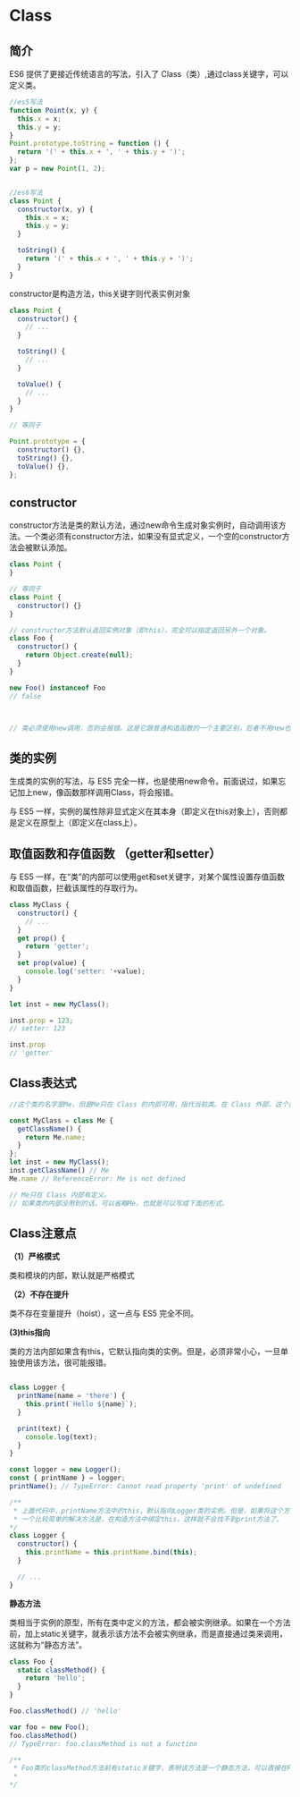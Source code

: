 # Class

## 简介
ES6 提供了更接近传统语言的写法，引入了 Class（类）,通过class关键字，可以定义类。
```js
//es5写法
function Point(x, y) {
  this.x = x;
  this.y = y;
}
Point.prototype.toString = function () {
  return '(' + this.x + ', ' + this.y + ')';
};
var p = new Point(1, 2);


//es6写法
class Point {
  constructor(x, y) {
    this.x = x;
    this.y = y;
  }

  toString() {
    return '(' + this.x + ', ' + this.y + ')';
  }
}
```
constructor是构造方法，this关键字则代表实例对象

```js
class Point {
  constructor() {
    // ...
  }

  toString() {
    // ...
  }

  toValue() {
    // ...
  }
}

// 等同于

Point.prototype = {
  constructor() {},
  toString() {},
  toValue() {},
};
```

## constructor

constructor方法是类的默认方法，通过new命令生成对象实例时，自动调用该方法。一个类必须有constructor方法，如果没有显式定义，一个空的constructor方法会被默认添加。
```js
class Point {
}

// 等同于
class Point {
  constructor() {}
}

// constructor方法默认返回实例对象（即this），完全可以指定返回另外一个对象。
class Foo {
  constructor() {
    return Object.create(null);
  }
}

new Foo() instanceof Foo
// false



// 类必须使用new调用，否则会报错。这是它跟普通构造函数的一个主要区别，后者不用new也可以执行。
```

## 类的实例
生成类的实例的写法，与 ES5 完全一样，也是使用new命令。前面说过，如果忘记加上new，像函数那样调用Class，将会报错。

与 ES5 一样，实例的属性除非显式定义在其本身（即定义在this对象上），否则都是定义在原型上（即定义在class上）。

## 取值函数和存值函数 （getter和setter）
与 ES5 一样，在“类”的内部可以使用get和set关键字，对某个属性设置存值函数和取值函数，拦截该属性的存取行为。
```js
class MyClass {
  constructor() {
    // ...
  }
  get prop() {
    return 'getter';
  }
  set prop(value) {
    console.log('setter: '+value);
  }
}

let inst = new MyClass();

inst.prop = 123;
// setter: 123

inst.prop
// 'getter'
```
## Class表达式
```js
//这个类的名字是Me，但是Me只在 Class 的内部可用，指代当前类。在 Class 外部，这个类只能用MyClass引用。

const MyClass = class Me {
  getClassName() {
    return Me.name;
  }
};
let inst = new MyClass();
inst.getClassName() // Me
Me.name // ReferenceError: Me is not defined

// Me只在 Class 内部有定义。
// 如果类的内部没用到的话，可以省略Me，也就是可以写成下面的形式。
```
## Class注意点

**（1）严格模式**

类和模块的内部，默认就是严格模式

**（2）不存在提升**

类不存在变量提升（hoist），这一点与 ES5 完全不同。

**(3)this指向**

类的方法内部如果含有this，它默认指向类的实例。但是，必须非常小心，一旦单独使用该方法，很可能报错。
```js

class Logger {
  printName(name = 'there') {
    this.print(`Hello ${name}`);
  }

  print(text) {
    console.log(text);
  }
}

const logger = new Logger();
const { printName } = logger;
printName(); // TypeError: Cannot read property 'print' of undefined

/**
 * 上面代码中，printName方法中的this，默认指向Logger类的实例。但是，如果将这个方法提取出来单独使用，this会指向该方法运行时所在的环境（由于 class 内部是严格模式，所以 this 实际指向的是undefined），从而导致找不到print方法 *  而报错。
 * 一个比较简单的解决方法是，在构造方法中绑定this，这样就不会找不到print方法了。
*/
class Logger {
  constructor() {
    this.printName = this.printName.bind(this);
  }

  // ...
}

```

**静态方法**

类相当于实例的原型，所有在类中定义的方法，都会被实例继承。如果在一个方法前，加上static关键字，就表示该方法不会被实例继承，而是直接通过类来调用，这就称为“静态方法”。
```js
class Foo {
  static classMethod() {
    return 'hello';
  }
}

Foo.classMethod() // 'hello'

var foo = new Foo();
foo.classMethod()
// TypeError: foo.classMethod is not a function

/**
 * Foo类的classMethod方法前有static关键字，表明该方法是一个静态方法，可以直接在Foo类上调用（Foo.classMethod()），而不是在Foo类的实例上调用。如果在实例上调用静态方法，会抛出一个错误，表示不存在该方法。
 * 
*/
```